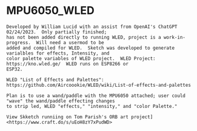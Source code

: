 # MPU6050_WLED

    Developed by William Lucid with an assist from OpenAI's ChatGPT 02/24/2023.  Only partially finished; 
    has not been added directly to running WLED, project is a work-in-progress.  Will need a usermod to be 
    added and compiled for WLED.  Sketch was developed to generate varialbles for effects, Intensity, and 
    color palette variables of WLED project.  WLED Project:  https://kno.wled.ge/  WLED runs on ESP8266 or 
    ESP32.
    
    WLED "List of Effects and Palettes":  https://github.com/Aircoookie/WLED/wiki/List-of-effects-and-palettes 
    
    Plan is to use a wand/paddle with the MPU6050 attached; user could "wave" the wand/paddle effecting changes 
    to strip led, WLED "effects," "intensity," and "color Palette."
    
    View Skketch runniing on Tom Parish's ORB art project] <https://www.craft.do/s/uEoH8zY7xPudWD>
